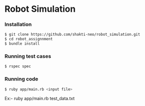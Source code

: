 # Robot Simulation

### Installation
```sh
$ git clone https://github.com/shakti-neo/robot_simulation.git
$ cd robot_assignnment
$ bundle install
```

### Running test cases
```sh
$ rspec spec
```

### Running code
```sh
$ ruby app/main.rb <input file>
```
Ex:- ruby app/main.rb test_data.txt


